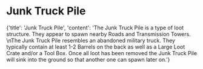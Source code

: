 
# Junk Truck Pile

{'title': 'Junk Truck Pile', 'content': 'The Junk Truck Pile is a type of loot structure. They appear to spawn nearby Roads and Transmission Towers. \nThe Junk Truck Pile resembles an abandoned military truck. They typically contain at least 1-2 Barrels on the back as well as a Large Loot Crate and/or a Tool Box. Once all loot has been removed the Junk Truck Pile will sink into the ground so that another one can spawn later on.'}
